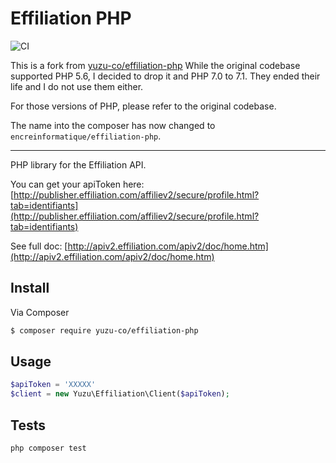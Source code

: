 # Effiliation PHP

![CI](https://github.com/encreinformatique/effiliation-php/workflows/CI/badge.svg)

This is a fork from [yuzu-co/effiliation-php](https://github.com/yuzu-co/effiliation-php)
While the original codebase supported PHP 5.6, I decided to drop it and PHP 7.0 to 7.1.
They ended their life and I do not use them either.

For those versions of PHP, please refer to the original codebase.

The name into the composer has now changed to `encreinformatique/effiliation-php`.

---

PHP library for the Effiliation API.

You can get your apiToken here: [http://publisher.effiliation.com/affiliev2/secure/profile.html?tab=identifiants](http://publisher.effiliation.com/affiliev2/secure/profile.html?tab=identifiants)

See full doc: [http://apiv2.effiliation.com/apiv2/doc/home.htm](http://apiv2.effiliation.com/apiv2/doc/home.htm)


## Install

Via Composer

``` bash
$ composer require yuzu-co/effiliation-php
```

## Usage

``` php
$apiToken = 'XXXXX'
$client = new Yuzu\Effiliation\Client($apiToken);
```

## Tests

```php
php composer test
```
